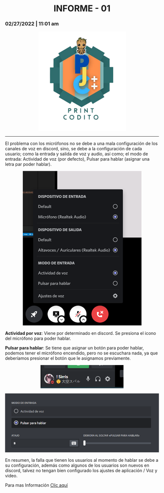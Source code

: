 <center> <h1>INFORME - 01</h1> </center>
<h3>02/27/2022 | 11:01 am</h3>


<p align="center">
   <img src="img/logo-print-codito.png">
</p>

----------------------------------------------------------------
El problema con los micrófonos no se debe a una mala configuración de los canales de voz en discord, sino, se debe a la configuración de cada usuario; como la entrada y salida de voz y audio, así como; el modo de entrada: Actividad de voz (por defecto), Pulsar para hablar (asignar una letra par poder hablar). 

<p align="center">
  <img src="img/image-20220227080433864.png">
</p>

**Actividad por voz**: Viene por determinado en discord. Se presiona el icono del micrófono para poder hablar.

**Pulsar para hablar**: Se tiene que asignar un botón para poder hablar, podemos tener el micrófono encendido, pero no se escuchara nada, ya que deberíamos presionar el botón que le asignamos previamente. 

<p align="center">
  <img src="img/image-20220227080653914.png">
</p>

<p align="center">
  <img src="img/image-20220227080747689.png">
</p>

En resumen, la falla que tienen los usuarios al momento de hablar se debe a su configuración, además como algunos de los usuarios son nuevos en discord, talvez no tengan bien configurado los ajustes de aplicación / Voz y video.


Para mas Información [Clic aquí](https://www.youtube.com/watch?v=ZqxjDCEZBGg)
